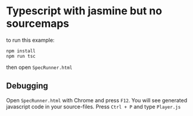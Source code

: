 # Typescript with jasmine but no sourcemaps

to run this example:

```
npm install
npm run tsc
```

then open `SpecRunner.html`

## Debugging

Open `SpecRunner.html` with Chrome and press `F12`.
You will see generated javascript code in your source-files.
Press `Ctrl + P` and type `Player.js`